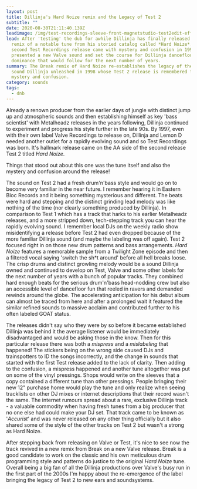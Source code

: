 ```yaml
---
layout: post
title: Dillinja's Hard Noize remix and the Legacy of Test 2
subtitle: ""
date: 2020-08-30T21:11:40.139Z
leadimage: /img/test-recordings-sleeve-front-magnetstudio-test2edit-effect.jpg
lead: After 'testing' the dub for awhile Dillinja has finally released the Break
  remix of a notable tune from his storied catalog called *Hard Noize*. The
  second Test Recordings release came with mystery and confusion in 1998 but
  presented a new Valve sound and set the course for Dillinja dancefloor
  dominance that would follow for the next number of years.
summary: The Break remix of Hard Noize re-establishes the legacy of the new
  sound Dillinja unleashed in 1998 whose Test 2 release is remembered for its
  mystery and confusion.
category: sounds
tags:
  - dnb
---
```

Already a renown producer from the earlier days of jungle with distinct jump up and atmospheric sounds and then establishing himself as key 'bass scientist' with Metalheadz releases in the years following, Dillinja continued to experiment and progress his style further in the late 90s. By 1997, even with their own label Valve Recordings to release on, Dillinja and Lemon D needed another outlet for a rapidly evolving sound and so Test Recordings was born. It's hallmark release came on the AA side of the second release Test 2 titled *Hard Noize*.

Things that stood out about this one was the tune itself and also the mystery and confusion around the release!

The sound on Test 2 had a fresh drum'n'bass style and would go on to become very familiar in the near future. I remember hearing it in Eastern Bloc Records and it being something mysterious and different. The beats were hard and stepping and the distinct grinding lead melody was like nothing of the time (nor clearly something produced by Dillinja). In comparison to Test 1 which has a track that harks to his earlier Metalheadz releases, and a more stripped down, tech-stepping track you can hear the rapidly evolving sound. I remember local DJs on the weekly radio show misidentifying a release before Test 2 had even dropped because of the more familiar Dillinja sound (and maybe the labeling was off again). Test 2 focused right in on those new drum patterns and bass arrangements. *Hard Noize* features a memorable sample from a Twilight Zone episode and then a filtered vocal saying 'switch the sh*t around' before all hell breaks loose. The crisp drums and distinct growling melody would be a sound Dillinja owned and continued to develop on Test, Valve and some other labels for the next number of years with a bunch of popular tracks. They combined hard enough beats for the serious drum'n'bass head-nodding crew but also an accessible level of dancefloor fun that reeled in ravers and demanded rewinds around the globe. The accelerating anticipation for his debut album can almost be traced from here and after a prolonged wait it featured the similar refined sounds to massive acclaim and contributed further to his often labeled GOAT status.

The releases didn't say who they were by so before it became established Dillinja was behind it the average listener would be immediately disadvantaged and would be asking those in the know. Then for this particular release there was both a *mispress* and a *mislabeling* that happened! The stickers being on the wrong side caused DJs and trainspotters to ID the songs incorrectly, and the change in sounds that started with the first Test release added to the lack of clarity. Then adding to the confusion, a mispress happened and another tune altogether was put on some of the vinyl pressings. Shops would write on the sleeves that a copy contained a different tune than other pressings. People bringing their new 12" purchase home would play the tune and only realize when seeing tracklists on other DJ mixes or internet descriptions that their record wasn't the same. The internet rumours spread about a rare, exclusive Dillinja track - a valuable commodity when having fresh tunes from a big producer that no one else had could make your DJ set. That track came to be known as '*Accurist*' and was never released on any other thing officially but it also shared some of the style of the other tracks on Test 2 but wasn't a strong as Hard Noize.

After stepping back from releasing on Valve or Test, it's nice to see now the track revived in a new remix from Break on a new Valve release. Break is a good candidate to work on the classic and his own meticulous drum programming style and patterns do justice to the original *Hard Noize* tune. Overall being a big fan of all the Dillinja productions over Valve's busy run in the first part of the 2000s I'm happy about the re-emergence of the label bringing the legacy of Test 2 to new ears and soundsystems.